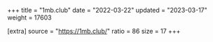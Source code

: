 +++
title = "1mb.club"
date = "2022-03-22"
updated = "2023-03-17"
weight = 17603

[extra]
source = "https://1mb.club/"
ratio = 86
size = 17
+++
